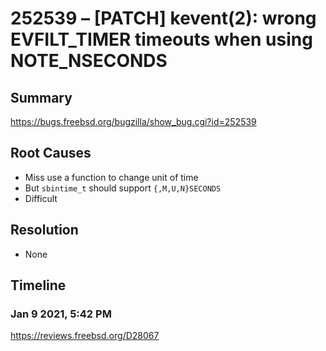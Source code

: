 # 252539 – [PATCH] kevent(2): wrong EVFILT_TIMER timeouts when using NOTE_NSECONDS

## Summary

https://bugs.freebsd.org/bugzilla/show_bug.cgi?id=252539

## Root Causes

* Miss use a function to change unit of time
* But `sbintime_t` should support `{,M,U,N}SECONDS`
* Difficult

## Resolution

* None

## Timeline

### Jan 9 2021, 5:42 PM

https://reviews.freebsd.org/D28067
